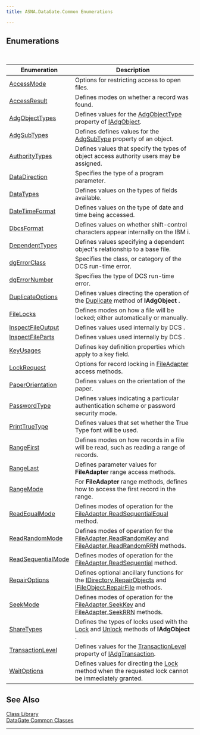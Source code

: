 ```yaml
---
title: ASNA.DataGate.Common Enumerations

---
```


## Enumerations

<br />



| Enumeration | Description |
| ---- | ---- |
| [AccessMode](access-mode-enumeration.html) | Options for restricting access to open files. |
| [AccessResult](access-result-enumeration.html) | Defines modes on whether a record was found. |
| [AdgObjectTypes](adg-object-types-enumeration.html) | Defines values for the [AdgObjectType](iadg-object-class-adg-object-type-property.html) property of [IAdgObject](iadg-object-class.html). |
| [AdgSubTypes](adg-subtypes-enumeration.html) | Defines defines values for the [AdgSubType](iadg-object-class-adg-subtype-property.html) property of an object. |
| [AuthorityTypes](authority-types-enumeration.html) | Defines values that specify the types of object access authority users may be assigned. |
| [DataDirection](data-direction-enumeration.html) | Specifies the type of a program parameter. |
| [DataTypes](data-types-enumeration.html) | Defines values on the types of fields available. |
| [DateTimeFormat](date-time-format-enumeration.html) | Defines values on the type of date and time being accessed. |
| [DbcsFormat](dbcs-format-enumeration.html) | Defines values on whether shift-control characters appear internally on the IBM i. |
| [DependentTypes](dependent-types-enumeration.html) | Defines values specifying a dependent object's relationship to a base file. |
| [dgErrorClass](dgerror-class-enumeration.html) | Specifies the class, or category of the DCS run-time error. |
| [dgErrorNumber](dgerror-number-enumeration.html) | Specifies the type of DCS run-time error. |
| [DuplicateOptions](duplicate-options-enumeration.html) | Defines values directing the operation of the [ Duplicate](iadg-object-class-duplicate-method.html) method of **IAdgObject** . |
| [FileLocks](file-locks-enumeration.html) | Defines modes on how a file will be locked; either automatically or manually. |
| [InspectFileOutput](inspect-file-output-enumeration.html) | Defines values used internally by DCS . |
| [InspectFileParts](inspect-file-parts-enumeration.html) | Defines values used internally by DCS . |
| [KeyUsages](key-usages-enumeration.html) | Defines key definition properties which apply to a key field. |
| [LockRequest](lock-request-enumeration.html) | Options for record locking in [FileAdapter](file-adapter-class.html) access methods. |
| [PaperOrientation](paper-orientation-enumeration.html) | Defines values on the orientation of the paper. |
| [PasswordType](password-type-enumeration.html) | Defines values indicating a particular authentication scheme or password security mode. |
| [PrintTrueType](print-true-type-enumeration.html) | Defines values that set whether the True Type font will be used. |
| [RangeFirst](range-first-enumeration.html) | Defines modes on how records in a file will be read, such as reading a range of records. |
| [RangeLast](range-last-enumeration.html) | Defines parameter values for **FileAdapter** range access methods. |
| [RangeMode](range-mode-enumeration.html) | For **FileAdapter** range methods, defines how to access the first record in the range. |
| [ReadEqualMode](read-equal-mode-enumeration.html) | Defines modes of operation for the [ FileAdapter.ReadSequentialEqual](file-adapter-class-read-sequential-equal-method.html) method. |
| [ReadRandomMode](read-random-mode-enumeration.html) | Defines modes of operation for the [ FileAdapter.ReadRandomKey](file-adapter-class-read-random-key-method.html) and [ FileAdapter.ReadRandomRRN](file-adapter-class-read-random-rrn-method.html) methods. |
| [ReadSequentialMode](read-sequential-mode-enumeration.html) | Defines modes of operation for the [ FileAdapter.ReadSequential](file-adapter-class-read-sequential-method.html) method. |
| [RepairOptions](repair-options-enumeration.html) | Defines optional ancillary functions for the [ IDirectory.RepairObjects](idirectory-class-repair-objects-method.html) and [ IFileObject.RepairFile](ifile-object-class-repair-file-method.html) methods. |
| [SeekMode](seek-mode-enumeration.html) | Defines modes of operation for the [FileAdapter.SeekKey](file-adapter-class-seek-key-method.html) and [FileAdapter.SeekRRN](file-adapter-class-seek-rrn-method.html) methods. |
| [ShareTypes](share-types-enumeration.html) | Defines the types of locks used with the [Lock](iadg-object-class-lock-method.html) and [Unlock](iadg-object-class-unlock-method.html) methods of **IAdgObject** . |
| [TransactionLevel](transaction-level-enumeration.html) | Defines values for the [TransactionLevel](iadg-transaction-class-transaction-level-property.html) property of [IAdgTransaction](iadg-transaction-class.html). |
| [WaitOptions](wait-options-enumeration.html) | Defines values for directing the [Lock](iadg-object-class-lock-method.html) method when the requested lock cannot be immediately granted. |



## See Also


[Class Library](class-library-main.html)
      <br />
[DataGate Common Classes](asna-datagate-common-classes.html)

---


